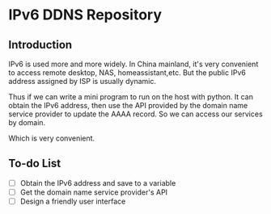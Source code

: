 # IPv6 DDNS Repository

## Introduction
IPv6 is used more and more widely. In China mainland, it's very convenient to access remote desktop, NAS, homeassistant,etc. But the public IPv6 address assigned by ISP is usually dynamic.

Thus if we can write a mini program to run on the host with python. It can obtain the IPv6 address, then use the API provided by the domain name service provider to update the AAAA record. So we can access our services by domain.

Which is very convenient.

## To-do List
- [ ] Obtain the IPv6 address and save to a variable
- [ ] Get the domain name service provider's API
- [ ] Design a friendly user interface
